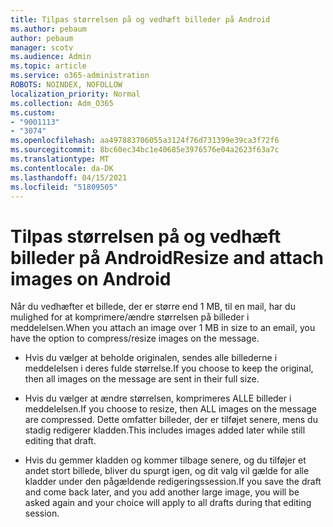 ```yaml
---
title: Tilpas størrelsen på og vedhæft billeder på Android
ms.author: pebaum
author: pebaum
manager: scotv
ms.audience: Admin
ms.topic: article
ms.service: o365-administration
ROBOTS: NOINDEX, NOFOLLOW
localization_priority: Normal
ms.collection: Adm_O365
ms.custom:
- "9001113"
- "3074"
ms.openlocfilehash: aa497883706055a3124f76d731399e39ca3f72f6
ms.sourcegitcommit: 8bc60ec34bc1e40685e3976576e04a2623f63a7c
ms.translationtype: MT
ms.contentlocale: da-DK
ms.lasthandoff: 04/15/2021
ms.locfileid: "51809505"
---
```

# <a name="resize-and-attach-images-on-android"></a><span data-ttu-id="25a5d-102">Tilpas størrelsen på og vedhæft billeder på Android</span><span class="sxs-lookup"><span data-stu-id="25a5d-102">Resize and attach images on Android</span></span>

<span data-ttu-id="25a5d-103">Når du vedhæfter et billede, der er større end 1 MB, til en mail, har du mulighed for at komprimere/ændre størrelsen på billeder i meddelelsen.</span><span class="sxs-lookup"><span data-stu-id="25a5d-103">When you attach an image over 1 MB in size to an email, you have the option to compress/resize images on the message.</span></span>
 
- <span data-ttu-id="25a5d-104">Hvis du vælger at beholde originalen, sendes alle billederne i meddelelsen i deres fulde størrelse.</span><span class="sxs-lookup"><span data-stu-id="25a5d-104">If you choose to keep the original, then all images on the message are sent in their full size.</span></span>
 
- <span data-ttu-id="25a5d-105">Hvis du vælger at ændre størrelsen, komprimeres ALLE billeder i meddelelsen.</span><span class="sxs-lookup"><span data-stu-id="25a5d-105">If you choose to resize, then ALL images on the message are compressed.</span></span>  <span data-ttu-id="25a5d-106">Dette omfatter billeder, der er tilføjet senere, mens du stadig redigerer kladden.</span><span class="sxs-lookup"><span data-stu-id="25a5d-106">This includes images added later while still editing that draft.</span></span>
 
- <span data-ttu-id="25a5d-107">Hvis du gemmer kladden og kommer tilbage senere, og du tilføjer et andet stort billede, bliver du spurgt igen, og dit valg vil gælde for alle kladder under den pågældende redigeringssession.</span><span class="sxs-lookup"><span data-stu-id="25a5d-107">If you save the draft and come back later, and you add another large image, you will be asked again and your choice will apply to all drafts during that editing session.</span></span>
 
